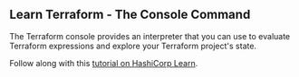 ## Learn Terraform - The Console Command

The Terraform console provides an interpreter that you can use to evaluate
Terraform expressions and explore your Terraform project's state.

Follow along with this [tutorial on HashiCorp
Learn](https://learn.hashicorp.com/tutorials/terraform/console?in=terraform/cli).
